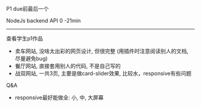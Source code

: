 P1 due前最后一个

NodeJs backend API 0 -21min


---
查看学生p1作品

+ 卖车网站, 没啥太出彩的网页设计, 但很完整  (用插件时注意阅读别人的文档, 尽量避免bug)
+ 餐厅网站, 直接套用别人的代码, 不是自己写的
+ 战双网站, 一共3页, 主要是做card-slider效果, 比较水，responsive有些问题

Q&A
+ responsive最好能做全: 小, 中, 大屏幕